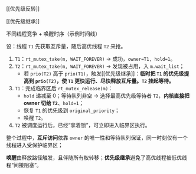 [[优先级反转]]

[[优先级继承]]

不同线程竞争 + 唤醒时序（示例时间线）

设：线程 `T1` 先获取互斥量，随后高优线程 `T2` 来抢。

1. `T1`：`rt_mutex_take(m, WAIT_FOREVER)` → 成功，`owner=T1, hold=1`。
2. `T2`：`rt_mutex_take(m, WAIT_FOREVER)` → 发现被占用，入 `m.wait_list`；
   - 若 `prio(T2)` 高于 `prio(T1)`，触发[[优先级继承]]：**临时把 `T1` 的优先级提高到 `prio(T2)`，使 `T1` 更快运行、尽快释放互斥量。`T2` 挂起等待。**
3. `T1`：完成临界区后 `rt_mutex_release(m)`：
   - `hold` 递减至 0；等待队列非空 → 选择最高优先级等待者 `T2`，**内核直接把 owner 切给 `T2`**、`hold=1`；
   - 恢复 `T1` 的优先级到 `original_priority`；
   - 唤醒 `T2`。
4. `T2` 被调度运行后，已经“拿着锁”，可立即进入临界区执行。


整个过程中，**互斥访问**依靠 `owner` 的唯一性和等待队列保证，同一时刻仅有一个线程进入受保护临界区；

**唤醒**由释放路径触发，且伴随所有权转移；**优先级继承**避免了高优线程被低优线程“间接阻塞”。